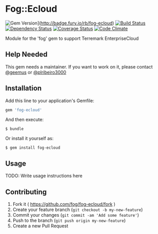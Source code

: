 # Fog::Ecloud

![Gem Version](https://badge.fury.io/rb/fog-ecloud.svg)](http://badge.fury.io/rb/fog-ecloud) [![Build Status](https://travis-ci.org/fog/fog-ecloud.svg?branch=master)](https://travis-ci.org/fog/fog-ecloud) [![Dependency Status](https://gemnasium.com/fog/fog-ecloud.svg)](https://gemnasium.com/fog/fog-ecloud) [![Coverage Status](https://img.shields.io/coveralls/fog/fog-ecloud.svg)](https://coveralls.io/r/fog/fog-ecloud?branch=master) [![Code Climate](https://codeclimate.com/github/fog/fog-ecloud.png)](https://codeclimate.com/github/fog/fog-ecloud)

Module for the 'fog' gem to support Terremark EnterpriseCloud

## Help Needed

This gem needs a maintainer. If you want to work on it, please contact
[@geemus](mailto:geemus@gmail.com) or [@plribeiro3000](mailto:plribeiro3000@gmail.com)

## Installation

Add this line to your application's Gemfile:

```ruby
gem 'fog-ecloud'
```

And then execute:

    $ bundle

Or install it yourself as:

    $ gem install fog-ecloud

## Usage

TODO: Write usage instructions here

## Contributing

1. Fork it ( https://github.com/fog/fog-ecloud/fork )
2. Create your feature branch (`git checkout -b my-new-feature`)
3. Commit your changes (`git commit -am 'Add some feature'`)
4. Push to the branch (`git push origin my-new-feature`)
5. Create a new Pull Request
